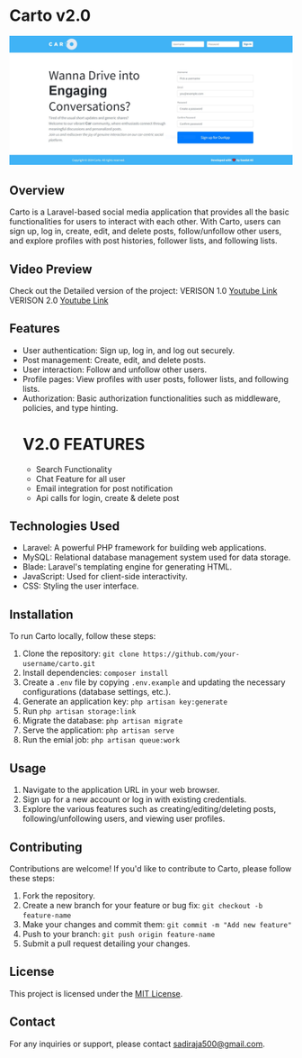 # Carto v2.0
![Carto ](public/carto-thumnail.JPG)

## Overview

Carto is a Laravel-based social media application that provides all the basic functionalities for users to interact with each other. With Carto, users can sign up, log in, create, edit, and delete posts, follow/unfollow other users, and explore profiles with post histories, follower lists, and following lists.

## Video Preview
Check out the Detailed version of the project:
VERISON 1.0 [Youtube Link](https://bit.ly/4bxezn6)
VERISON 2.0 [Youtube Link](https://bit.ly/4bhafaR)


## Features

- User authentication: Sign up, log in, and log out securely.
- Post management: Create, edit, and delete posts.
- User interaction: Follow and unfollow other users.
- Profile pages: View profiles with user posts, follower lists, and following lists.
- Authorization: Basic authorization functionalities such as middleware, policies, and type hinting.
  # V2.0 FEATURES
  - Search Functionality
  - Chat Feature for all user
  - Email integration for post notification
  - Api calls for login, create & delete post

## Technologies Used

- Laravel: A powerful PHP framework for building web applications.
- MySQL: Relational database management system used for data storage.
- Blade: Laravel's templating engine for generating HTML.
- JavaScript: Used for client-side interactivity.
- CSS: Styling the user interface.

## Installation

To run Carto locally, follow these steps:

1. Clone the repository: `git clone https://github.com/your-username/carto.git`
2. Install dependencies: `composer install`
3. Create a `.env` file by copying `.env.example` and updating the necessary configurations (database settings, etc.).
4. Generate an application key: `php artisan key:generate`
5. Run `php artisan storage:link`
6. Migrate the database: `php artisan migrate`
7. Serve the application: `php artisan serve`
8. Run the emial job:  `php artisan queue:work`

## Usage

1. Navigate to the application URL in your web browser.
2. Sign up for a new account or log in with existing credentials.
3. Explore the various features such as creating/editing/deleting posts, following/unfollowing users, and viewing user profiles.

## Contributing

Contributions are welcome! If you'd like to contribute to Carto, please follow these steps:

1. Fork the repository.
2. Create a new branch for your feature or bug fix: `git checkout -b feature-name`
3. Make your changes and commit them: `git commit -m "Add new feature"`
4. Push to your branch: `git push origin feature-name`
5. Submit a pull request detailing your changes.

## License

This project is licensed under the [MIT License](LICENSE).

## Contact

For any inquiries or support, please contact sadiraja500@gmail.com.

